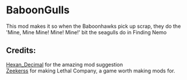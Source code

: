 # BaboonGulls

This mod makes it so when the Baboonhawks pick up scrap, they do the 'Mine, Mine Mine! Mine! Mine!' bit the seagulls do in Finding Nemo

## Credits:
[Hexan_Decimal](https://www.twitter.com/Hexan_Decimal) for the amazing mod suggestion  
[Zeekerss](https://www.twitter.com/ZeekerssRBLX) for making Lethal Company, a game worth making mods for.